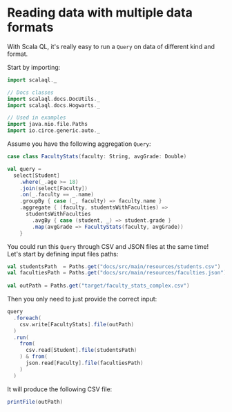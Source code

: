 # Reading data with multiple data formats

With Scala QL, it's really easy to run a `Query` on data of different kind and format.  

Start by importing:

```scala mdoc
import scalaql._

// Docs classes
import scalaql.docs.DocUtils._
import scalaql.docs.Hogwarts._

// Used in examples
import java.nio.file.Paths
import io.circe.generic.auto._
```

Assume you have the following aggregation `Query`:
```scala mdoc
case class FacultyStats(faculty: String, avgGrade: Double)

val query =
  select[Student]
    .where(_.age >= 18)
    .join(select[Faculty])
    .on(_.faculty == _.name)
    .groupBy { case (_, faculty) => faculty.name }
    .aggregate { (faculty, studentsWithFaculties) =>
      studentsWithFaculties
        .avgBy { case (student, _) => student.grade }
        .map(avgGrade => FacultyStats(faculty, avgGrade))
    }
```

You could run this `Query` through CSV and JSON files at the same time!  
Let's start by defining input files paths:

```scala mdoc
val studentsPath  = Paths.get("docs/src/main/resources/students.csv")
val facultiesPath = Paths.get("docs/src/main/resources/faculties.json")
  
val outPath = Paths.get("target/faculty_stats_complex.csv")
```

Then you only need to just provide the correct input:

```scala mdoc
query
  .foreach(
    csv.write[FacultyStats].file(outPath)
  )
  .run(
    from(
      csv.read[Student].file(studentsPath)
    ) & from(
      json.read[Faculty].file(facultiesPath)
    )
  )
```

It will produce the following CSV file:
```scala mdoc
printFile(outPath)
```